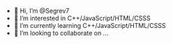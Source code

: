 - 👋 Hi, I’m @Segrev7
- 👀 I’m interested in C++/JavaScript/HTML/CSSS
- 🌱 I’m currently learning C++/JavaScript/HTML/CSSS
- 💞️ I’m looking to collaborate on ...


<!---
Segrev7/Segrev7 is a ✨ special ✨ repository because its `README.md` (this file) appears on your GitHub profile.
You can click the Preview link to take a look at your changes.
--->
